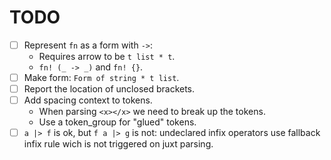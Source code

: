 # TODO

- [ ] Represent `fn` as a form with `->`:
  - Requires arrow to be `t list * t`.
  - `fn! (_ -> _)` and `fn! {}`.
- [ ] Make form: `Form of string * t list`.
- [ ] Report the location of unclosed brackets.
- [ ] Add spacing context to tokens.
  - When parsing `<x></x>` we need to break up the tokens.
  - Use a token_group for "glued" tokens.
- [ ] `a |> f` is ok, but `f a |> g` is not: undeclared infix operators use
  fallback infix rule wich is not triggered on juxt parsing.  
